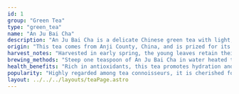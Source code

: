 ```yaml
---
id: 1
group: "Green Tea"
type: "green_tea"
name: "An Ju Bai Cha"
description: "An Ju Bai Cha is a delicate Chinese green tea with light, silvery-green leaves that offer a sweet and refreshing flavor."
origin: "This tea comes from Anji County, China, and is prized for its delicate processing and gentle flavor profile."
harvest_notes: "Harvested in early spring, the young leaves retain their freshness and vibrant taste."
brewing_methods: "Steep one teaspoon of An Ju Bai Cha in water heated to 80°C (176°F) for 3-5 minutes to enjoy its subtle flavors."
health_benefits: "Rich in antioxidants, this tea promotes hydration and supports digestion."
popularity: "Highly regarded among tea connoisseurs, it is cherished for its refined and gentle taste."
layout: ../../../layouts/teaPage.astro
---
```

